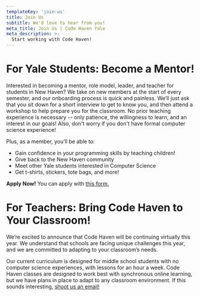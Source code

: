 ```yaml
---
templateKey: 'join-us'
title: Join Us
subtitle: We'd love to hear from you! 
meta_title: Join Us | Code Haven Yale
meta_description: >-
  Start working with Code Haven!
---
```


# For Yale Students: Become a Mentor!

Interested in becoming a mentor, role model, leader, and teacher for students in New Haven? We take on new members at the start of every semester, and our onboarding process is quick and painless. We’ll just ask that you sit down for a short interview to get to know you, and then attend a workshop to help prepare you for the classroom. No prior teaching experience is necessary -- only patience, the willingness to learn, and an interest in our goals! Also, don't worry if you don't have formal computer science experience!

Plus, as a member, you’ll be able to:
  -  Gain confidence in your programming skills by teaching children!
  -  Give back to the New Haven community
  -  Meet other Yale students interested in Computer Science
  -  Get t-shirts, stickers, tote bags, and more!

**Apply Now!** You can apply with [this form.](http://tinyurl.com/applycodehaven)


# For Teachers: Bring Code Haven to Your Classroom!

We’re excited to announce that Code Haven will be continuing virtually this year. We understand that schools are facing unique challenges this year, and we are committed to adapting to your classroom’s needs.

Our current curriculum is designed for middle school students with no computer science experiences, with lessons for an hour a week. Code Haven classes are designed to work best with synchronous online learning, but we have plans in place to adapt to any classroom environment. If this sounds interesting, [shoot us an email!](mailto:codehavenyale@gmail.com)




